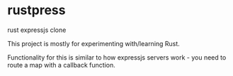 # rustpress

rust expressjs clone

This project is mostly for experimenting with/learning Rust.

Functionality for this is similar to how expressjs servers work - you need to route a map with a callback function.

